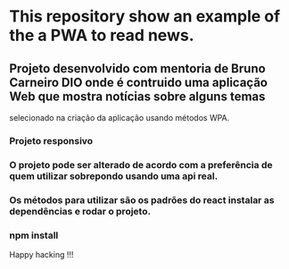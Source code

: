 # This repository show an example of the a PWA to read news.

## Projeto desenvolvido com mentoria de Bruno Carneiro DIO onde é contruido uma aplicação Web que mostra notícias sobre alguns temas
selecionado na criação da aplicação usando métodos WPA.

### Projeto responsivo

### O projeto pode ser alterado de acordo com a preferência de quem utilizar sobrepondo usando uma api real.

### Os métodos para utilizar são os padrões do react instalar as dependências e rodar o projeto.

### npm install

Happy hacking !!!
